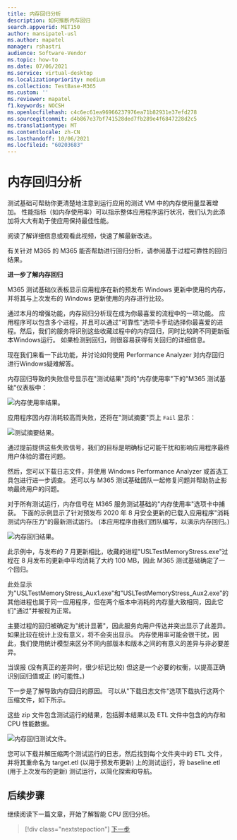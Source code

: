 ```yaml
---
title: 内存回归分析
description: 如何推断内存回归
search.appverid: MET150
author: mansipatel-usl
ms.author: mapatel
manager: rshastri
audience: Software-Vendor
ms.topic: how-to
ms.date: 07/06/2021
ms.service: virtual-desktop
ms.localizationpriority: medium
ms.collection: TestBase-M365
ms.custom: ''
ms.reviewer: mapatel
f1.keywords: NOCSH
ms.openlocfilehash: c4c6ec61ea96966237976ea71b82931e37efd278
ms.sourcegitcommit: d4b867e37bf741528ded7fb289e4f6847228d2c5
ms.translationtype: MT
ms.contentlocale: zh-CN
ms.lasthandoff: 10/06/2021
ms.locfileid: "60203683"
---
```

# <a name="memory-regression-analysis"></a>内存回归分析

测试基础可帮助你更清楚地注意到运行应用的测试 VM 中的内存使用量显著增加。 性能指标（如内存使用率）可以指示整体应用程序运行状况，我们认为此添加将大大有助于使应用保持最佳性能。

阅读了解详细信息或观看此视频，快速了解最新改进。 

有关针对 M365 的 M365 能否帮助进行回归分析，请参阅基于过程可靠性的回归结果。

<b>进一步了解内存回归</b>

M365 测试基础仪表板显示应用程序在新的预发布 Windows 更新中使用的内存，并将其与上次发布的 Windows 更新使用的内存进行比较。 

通过本月的增强功能，内存回归分析现在成为你最喜爱的流程中的一项功能。 应用程序可以包含多个进程，并且可以通过"可靠性"选项卡手动选择你最喜爱的进程。然后，我们的服务将识别这些收藏过程中的内存回归，同时比较跨不同更新版本Windows运行。 如果检测到回归，则很容易获得有关回归的详细信息。

现在我们来看一下此功能，并讨论如何使用 Performance Analyzer 对内存回归进行Windows疑难解答。

内存回归导致的失败信号显示在"测试结果"页的"内存使用率"下的"M365 测试基础"仪表板中：

![内存使用率结果。](Media/01_memory-utilization-results.png)


应用程序因内存消耗较高而失败，还将在"测试摘要"页上 ```Fail``` 显示：

![测试摘要结果。](Media/02_test-summary.png)

通过提前提供这些失败信号，我们的目标是明确标记可能干扰和影响应用程序最终用户体验的潜在问题。 

然后，您可以下载日志文件，并使用 Windows Performance Analyzer 或首选工具包进行进一步调查。 还可以与 M365 测试基础团队一起修复问题并帮助防止影响最终用户的问题。

对于所有测试运行，内存信号在 M365 服务测试基础的"内存使用率"选项卡中捕获。 下面的示例显示了针对预发布 2020 年 8 月安全更新的已载入应用程序"消耗测试内存压力"的最新测试运行。  (本应用程序由我们团队编写，以演示内存回归。) 

![内存回归结果。](Media/03_memory-regression%20comparison.png)

此示例中，与发布的 7 月更新相比，收藏的进程"USLTestMemoryStress.exe"过程在 8 月发布的更新中平均消耗了大约 100 MB，因此 M365 测试基础确定了一个回归。 

此处显示为"USLTestMemoryStress_Aux1.exe"和"USLTestMemoryStress_Aux2.exe"的其他进程也属于同一应用程序，但在两个版本中消耗的内存量大致相同，因此它们"通过"并被视为正常。

主要过程的回归被确定为"统计显著"，因此服务向用户传达并突出显示了此差异。 如果比较在统计上没有意义，将不会突出显示。 内存使用率可能会很干扰，因此，我们使用统计模型来区分不同内部版本和版本之间的有意义的差异与非必要差异。 

当误报 (没有真正的差异时，很少标记比较) 但这是一个必要的权衡，以提高正确识别回归值或正 (的可能性。) 

下一步是了解导致内存回归的原因。 可以从"下载日志文件"选项下载执行这两个压缩文件，如下所示。 

这些 zip 文件包含测试运行的结果，包括脚本结果以及 ETL 文件中包含的内存和 CPU 性能数据。

![内存回归测试文件。](Media/04_memory-regression-test-files.png)

您可以下载并解压缩两个测试运行的日志，然后找到每个文件夹中的 ETL 文件，并将其重命名为 target.etl (以用于预发布更新) 上的测试运行，将 baseline.etl (用于上次发布的更新) 测试运行，以简化探索和导航。
 
## <a name="next-steps"></a>后续步骤

继续阅读下一篇文章，开始了解智能 CPU 回归分析。
> [!div class="nextstepaction"]
> [下一步](cpu.md)

<!---
Add button for next page
-->
